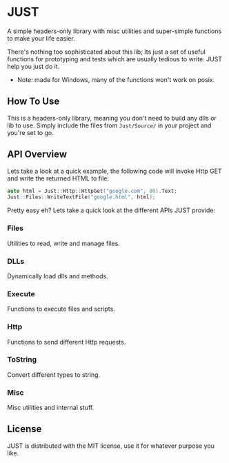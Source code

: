 # JUST

A simple headers-only library with misc utilities and super-simple functions to make your life easier.

There's nothing too sophisticated about this lib; Its just a set of useful functions for prototyping and tests which are usually tedious to write. JUST help you just do it.

* Note: made for Windows, many of the functions won't work on posix.

## How To Use

This is a headers-only library, meaning you don't need to build any dlls or lib to use. Simply include the files from `Just/Source/` in your project and you're set to go.

## API Overview

Lets take a look at a quick example, the following code will invoke Http GET and write the returned HTML to file:

```C
auto html = Just::Http::HttpGet("google.com", 80).Text;
Just::Files::WriteTextFile("google.html", html);
```

Pretty easy eh? Lets take a quick look at the different APIs JUST provide:

### Files

Utilities to read, write and manage files.

### DLLs

Dynamically load dlls and methods.

### Execute

Functions to execute files and scripts.

### Http

Functions to send different Http requests.

### ToString

Convert different types to string.

### Misc

Misc utilities and internal stuff.


## License

JUST is distributed with the MIT license, use it for whatever purpose you like.
